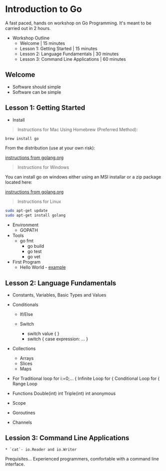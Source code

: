 # Introduction to Go

A fast paced, hands on workshop on Go Programming. It's meant to be
carried out in 2 hours.

* Workshop Outline
	* Welcome                             | 15 minutes
	* Lesson 1: Getting Started           | 15 minutes
	* Lesson 2: Language Fundamentals     | 30 minutes
	* Lesson 3: Command Line Applications | 60 minutes


## Welcome

* Software should simple
* Software can be simple


## Lesson 1: Getting Started

* Install

> Instructions for Mac
  Using Homebrew (Preferred Method):

  ```bash
  brew install go
  ```

  From the distribution (use at your own risk):

  [instructions from golang.org](http://golang.org/doc/install#download)

> Instructions for Windows

  You can install go on windows either using an MSI installar or a zip package located here:

  [instructions from golang.org](http://golang.org/doc/install#download)

> Instructions for Linux

  ```bash
  sudo apt-get update
  sudo apt-get install golang
  ```

* Environment
	* GOPATH
* Tools
  * go fmt
	* go build
	* go test
	* go vet
* First Program
	* Hello World - [example](http://play.golang.org/p/aGiaVaMIUFa)


## Lesson 2: Language Fundamentals

* Constants, Variables, Basic Types and Values

* Conditionals
	* If/Else

	* Switch
		* switch value { }
		* switch { case expression: ... }

* Collections
	* Arrays
	* Slices
	* Maps

* For
	Traditional loop for i:=0;... {
	Infinite Loop  for {
	Conditional Loop for <bool> {
	Range Loop

* Functions
	Double(int) int
	Triple(int) int
	anonymous

* Scope

* Goroutines

* Channels


## Lession 3: Command Line Applications
	* `cat`- io.Reader and io.Writer



Prequisites...
Experienced programmers, comfortable with a command line interface.
